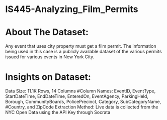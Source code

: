 # IS445-Analyzing_Film_Permits

# About The Dataset:
Any event that uses city property must get a film permit. The information being used in this case is a publicly available dataset of the various permits issued for various events in New York City.

# Insights on Dataset:
Data Size: 11.1K Rows, 14 Columns
#Column Names:
EventID, EventType, StartDateTime, EndDateTime, EnteredOn, EventAgency, ParkingHeld, Borough, CommunityBoards, PolicePrecinct, Category, SubCategoryName, #Country, and ZipCode
Extraction Method:
Live data is collected from the NYC Open Data using the API Key through Socrata

